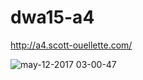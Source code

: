 # dwa15-a4

http://a4.scott-ouellette.com/


![may-12-2017 03-00-47](https://cloud.githubusercontent.com/assets/5629547/25986793/59c2811a-36bf-11e7-9e8e-f53e5d011d63.gif)
